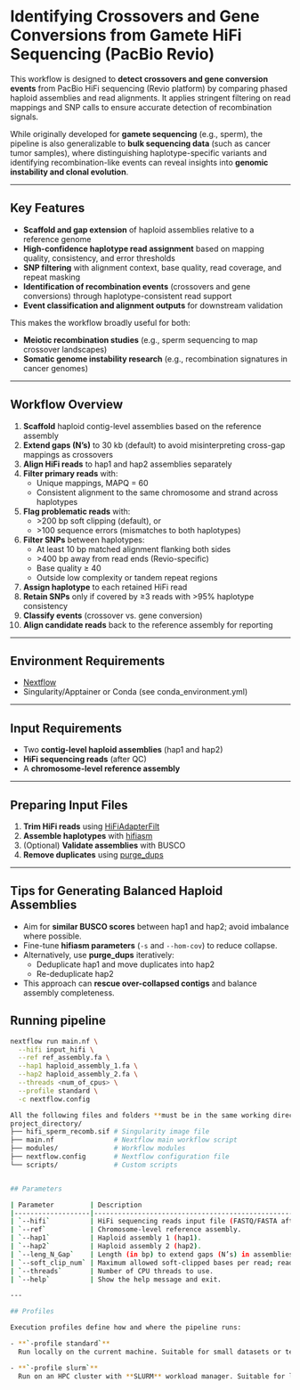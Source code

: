 # Identifying Crossovers and Gene Conversions from Gamete HiFi Sequencing (PacBio Revio)

This workflow is designed to **detect crossovers and gene conversion events** from PacBio HiFi sequencing (Revio platform) by comparing phased haploid assemblies and read alignments. It applies stringent filtering on read mappings and SNP calls to ensure accurate detection of recombination signals.  

While originally developed for **gamete sequencing** (e.g., sperm), the pipeline is also generalizable to **bulk sequencing data** (such as cancer tumor samples), where distinguishing haplotype-specific variants and identifying recombination-like events can reveal insights into **genomic instability and clonal evolution**.  

---

## Key Features

- **Scaffold and gap extension** of haploid assemblies relative to a reference genome  
- **High-confidence haplotype read assignment** based on mapping quality, consistency, and error thresholds  
- **SNP filtering** with alignment context, base quality, read coverage, and repeat masking  
- **Identification of recombination events** (crossovers and gene conversions) through haplotype-consistent read support  
- **Event classification and alignment outputs** for downstream validation  

This makes the workflow broadly useful for both:  
- **Meiotic recombination studies** (e.g., sperm sequencing to map crossover landscapes)  
- **Somatic genome instability research** (e.g., recombination signatures in cancer genomes)  

---

## Workflow Overview

1. **Scaffold** haploid contig-level assemblies based on the reference assembly  
2. **Extend gaps (N’s)** to 30 kb (default) to avoid misinterpreting cross-gap mappings as crossovers  
3. **Align HiFi reads** to hap1 and hap2 assemblies separately  
4. **Filter primary reads** with:  
   - Unique mappings, MAPQ = 60  
   - Consistent alignment to the same chromosome and strand across haplotypes  
5. **Flag problematic reads** with:  
   - \>200 bp soft clipping (default), or  
   - \>100 sequence errors (mismatches to both haplotypes)  
6. **Filter SNPs** between haplotypes:  
   - At least 10 bp matched alignment flanking both sides  
   - \>400 bp away from read ends (Revio-specific)  
   - Base quality ≥ 40  
   - Outside low complexity or tandem repeat regions  
7. **Assign haplotype** to each retained HiFi read  
8. **Retain SNPs** only if covered by ≥3 reads with >95% haplotype consistency  
9. **Classify events** (crossover vs. gene conversion)  
10. **Align candidate reads** back to the reference assembly for reporting  

---

## Environment Requirements

- [Nextflow](https://github.com/nextflow-io/nextflow)  
- Singularity/Apptainer or Conda (see conda_environment.yml)
---

## Input Requirements

- Two **contig-level haploid assemblies** (hap1 and hap2)  
- **HiFi sequencing reads** (after QC)  
- A **chromosome-level reference assembly**

---

## Preparing Input Files

1. **Trim HiFi reads** using [HiFiAdapterFilt](https://github.com/sheinasim-USDA/HiFiAdapterFilt.git)  
2. **Assemble haplotypes** with [hifiasm](https://github.com/chhylp123/hifiasm.git)  
3. (Optional) **Validate assemblies** with BUSCO  
4. **Remove duplicates** using [purge_dups](https://github.com/dfguan/purge_dups.git)  

---

## Tips for Generating Balanced Haploid Assemblies

- Aim for **similar BUSCO scores** between hap1 and hap2; avoid imbalance where possible.  
- Fine-tune **hifiasm parameters** (`-s` and `--hom-cov`) to reduce collapse.  
- Alternatively, use **purge_dups** iteratively:  
  - Deduplicate hap1 and move duplicates into hap2  
  - Re-deduplicate hap2  
- This approach can **rescue over-collapsed contigs** and balance assembly completeness.


## Running pipeline

```bash
nextflow run main.nf \
  --hifi input_hifi \
  --ref ref_assembly.fa \
  --hap1 haploid_assembly_1.fa \
  --hap2 haploid_assembly_2.fa \
  --threads <num_of_cpus> \
  --profile standard \
  -c nextflow.config

All the following files and folders **must be in the same working directory** for the pipeline to run correctly:
project_directory/
├── hifi_sperm_recomb.sif # Singularity image file
├── main.nf               # Nextflow main workflow script
├── modules/              # Workflow modules
├── nextflow.config       # Nextflow configuration file
└── scripts/              # Custom scripts


## Parameters

| Parameter         | Description                                                                 | Default / Required |
|-------------------|-----------------------------------------------------------------------------|--------------------|
| `--hifi`          | HiFi sequencing reads input file (FASTQ/FASTA after QC).                    | **Required**       |
| `--ref`           | Chromosome-level reference assembly.                                        | **Required**       |
| `--hap1`          | Haploid assembly 1 (hap1).                                                  | **Required**       |
| `--hap2`          | Haploid assembly 2 (hap2).                                                  | **Required**       |
| `--leng_N_Gap`    | Length (in bp) to extend gaps (N’s) in assemblies to avoid cross-gap mapping.| `30000`            |
| `--soft_clip_num` | Maximum allowed soft-clipped bases per read; reads exceeding this are discarded. | `200`          |
| `--threads`       | Number of CPU threads to use.                                               | `8`                |
| `--help`          | Show the help message and exit.                                             | —                  |

---

## Profiles

Execution profiles define how and where the pipeline runs:

- **`-profile standard`**  
  Run locally on the current machine. Suitable for small datasets or testing.

- **`-profile slurm`**  
  Run on an HPC cluster with **SLURM** workload manager. Suitable for large datasets or production runs.

